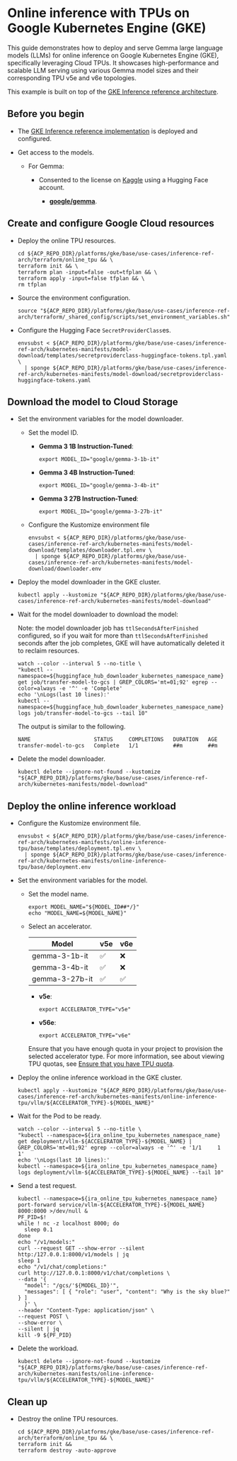 # Online inference with TPUs on Google Kubernetes Engine (GKE)

This guide demonstrates how to deploy and serve Gemma large language models
(LLMs) for online inference on Google Kubernetes Engine (GKE), specifically
leveraging Cloud TPUs. It showcases high-performance and scalable LLM serving
using various Gemma model sizes and their corresponding TPU v5e and v6e
topologies.

This example is built on top of the
[GKE Inference reference architecture](/docs/platforms/gke/base/use-cases/inference-ref-arch/README.md).

## Before you begin

- The
  [GKE Inference reference implementation](/platforms/gke/base/use-cases/inference-ref-arch/terraform/README.md)
  is deployed and configured.

- Get access to the models.

  - For Gemma:

    - Consented to the license on [Kaggle](https://www.kaggle.com/) using a
      Hugging Face account.

      - [**google/gemma**](https://www.kaggle.com/models/google/gemma).

## Create and configure Google Cloud resources

- Deploy the online TPU resources.

  ```shell
  cd ${ACP_REPO_DIR}/platforms/gke/base/use-cases/inference-ref-arch/terraform/online_tpu && \
  terraform init && \
  terraform plan -input=false -out=tfplan && \
  terraform apply -input=false tfplan && \
  rm tfplan
  ```

- Source the environment configuration.

  ```shell
  source "${ACP_REPO_DIR}/platforms/gke/base/use-cases/inference-ref-arch/terraform/_shared_config/scripts/set_environment_variables.sh"
  ```

- Configure the Hugging Face `SecretProviderClass`es.

  ```shell
  envsubst < ${ACP_REPO_DIR}/platforms/gke/base/use-cases/inference-ref-arch/kubernetes-manifests/model-download/templates/secretproviderclass-huggingface-tokens.tpl.yaml \
    | sponge ${ACP_REPO_DIR}/platforms/gke/base/use-cases/inference-ref-arch/kubernetes-manifests/model-download/secretproviderclass-huggingface-tokens.yaml
  ```

## Download the model to Cloud Storage

- Set the environment variables for the model downloader.

  - Set the model ID.

    - **Gemma 3 1B Instruction-Tuned**:

      ```shell
      export MODEL_ID="google/gemma-3-1b-it"
      ```

    - **Gemma 3 4B Instruction-Tuned**:

      ```shell
      export MODEL_ID="google/gemma-3-4b-it"
      ```

    - **Gemma 3 27B Instruction-Tuned**:

      ```shell
      export MODEL_ID="google/gemma-3-27b-it"
      ```

  - Configure the Kustomize environment file

    ```shell
    envsubst < ${ACP_REPO_DIR}/platforms/gke/base/use-cases/inference-ref-arch/kubernetes-manifests/model-download/templates/downloader.tpl.env \
      | sponge ${ACP_REPO_DIR}/platforms/gke/base/use-cases/inference-ref-arch/kubernetes-manifests/model-download/downloader.env
    ```

- Deploy the model downloader in the GKE cluster.

  ```shell
  kubectl apply --kustomize "${ACP_REPO_DIR}/platforms/gke/base/use-cases/inference-ref-arch/kubernetes-manifests/model-download"
  ```

- Wait for the model downloader to download the model:

  Note: the model downloader job has `ttlSecondsAfterFinished` configured, so if
  you wait for more than `ttlSecondsAfterFinished` seconds after the job
  completes, GKE will have automatically deleted it to reclaim resources.

  ```shell
  watch --color --interval 5 --no-title \
  "kubectl --namespace=${huggingface_hub_downloader_kubernetes_namespace_name} get job/transfer-model-to-gcs | GREP_COLORS='mt=01;92' egrep --color=always -e '^' -e 'Complete'
  echo '\nLogs(last 10 lines):'
  kubectl --namespace=${huggingface_hub_downloader_kubernetes_namespace_name} logs job/transfer-model-to-gcs --tail 10"
  ```

  The output is similar to the following.

  ```text
  NAME                    STATUS     COMPLETIONS   DURATION   AGE
  transfer-model-to-gcs   Complete   1/1           ##m        ##m
  ```

- Delete the model downloader.

  ```shell
  kubectl delete --ignore-not-found --kustomize "${ACP_REPO_DIR}/platforms/gke/base/use-cases/inference-ref-arch/kubernetes-manifests/model-download"
  ```

## Deploy the online inference workload

- Configure the Kustomize environment file.

  ```shell
  envsubst < ${ACP_REPO_DIR}/platforms/gke/base/use-cases/inference-ref-arch/kubernetes-manifests/online-inference-tpu/base/templates/deployment.tpl.env \
    | sponge ${ACP_REPO_DIR}/platforms/gke/base/use-cases/inference-ref-arch/kubernetes-manifests/online-inference-tpu/base/deployment.env
  ```

- Set the environment variables for the model.

  - Set the model name.

    ```shell
    export MODEL_NAME="${MODEL_ID##*/}"
    echo "MODEL_NAME=${MODEL_NAME}"
    ```

  - Select an accelerator.

    | Model          | v5e | v6e |
    | -------------- | --- | --- |
    | gemma-3-1b-it  | ✅  | ❌  |
    | gemma-3-4b-it  | ✅  | ❌  |
    | gemma-3-27b-it | ✅  | ✅  |

    - **v5e**:

      ```shell
      export ACCELERATOR_TYPE="v5e"
      ```

    - **v56e**:

      ```shell
      export ACCELERATOR_TYPE="v6e"
      ```

    Ensure that you have enough quota in your project to provision the selected
    accelerator type. For more information, see about viewing TPU quotas, see
    [Ensure that you have TPU quota](https://cloud.google.com/kubernetes-engine/docs/how-to/tpus#ensure-quota).

- Deploy the online inference workload in the GKE cluster.

  ```shell
  kubectl apply --kustomize "${ACP_REPO_DIR}/platforms/gke/base/use-cases/inference-ref-arch/kubernetes-manifests/online-inference-tpu/vllm/${ACCELERATOR_TYPE}-${MODEL_NAME}"
  ```

- Wait for the Pod to be ready.

  ```shell
  watch --color --interval 5 --no-title \
  "kubectl --namespace=${ira_online_tpu_kubernetes_namespace_name} get deployment/vllm-${ACCELERATOR_TYPE}-${MODEL_NAME} | GREP_COLORS='mt=01;92' egrep --color=always -e '^' -e '1/1     1            1'
  echo '\nLogs(last 10 lines):'
  kubectl --namespace=${ira_online_tpu_kubernetes_namespace_name} logs deployment/vllm-${ACCELERATOR_TYPE}-${MODEL_NAME} --tail 10"
  ```

- Send a test request.

  ```shell
  kubectl --namespace=${ira_online_tpu_kubernetes_namespace_name} port-forward service/vllm-${ACCELERATOR_TYPE}-${MODEL_NAME} 8000:8000 >/dev/null &
  PF_PID=$!
  while ! nc -z localhost 8000; do
    sleep 0.1
  done
  echo "/v1/models:"
  curl --request GET --show-error --silent http:/127.0.0.1:8000/v1/models | jq
  sleep 1
  echo "/v1/chat/completions:"
  curl http://127.0.0.1:8000/v1/chat/completions \
  --data '{
    "model": "/gcs/'${MODEL_ID}'",
    "messages": [ { "role": "user", "content": "Why is the sky blue?" } ]
    }' \
  --header "Content-Type: application/json" \
  --request POST \
  --show-error \
  --silent | jq
  kill -9 ${PF_PID}
  ```

- Delete the workload.

  ```shell
  kubectl delete --ignore-not-found --kustomize "${ACP_REPO_DIR}/platforms/gke/base/use-cases/inference-ref-arch/kubernetes-manifests/online-inference-tpu/vllm/${ACCELERATOR_TYPE}-${MODEL_NAME}"
  ```

## Clean up

- Destroy the online TPU resources.

  ```shell
  cd ${ACP_REPO_DIR}/platforms/gke/base/use-cases/inference-ref-arch/terraform/online_tpu && \
  terraform init &&
  terraform destroy -auto-approve
  ```
